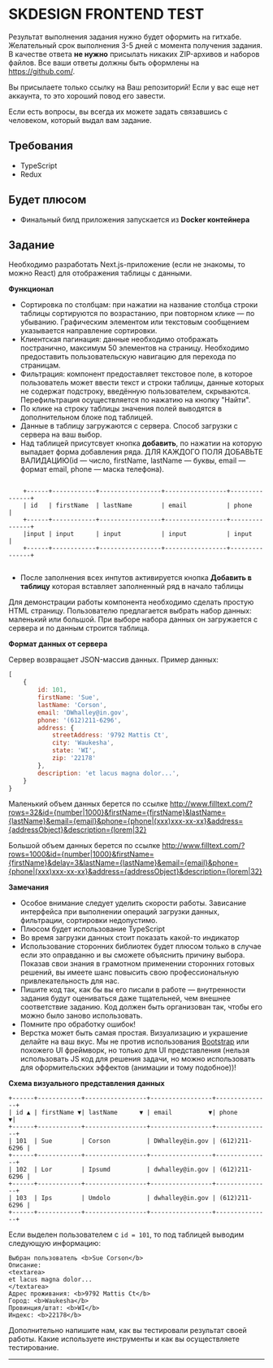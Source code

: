# SKDESIGN FRONTEND TEST

Результат выполнения задания нужно будет оформить на гитхабе. Желательный срок выполнения 3-5 дней с момента получения задания.
В качестве ответа __не нужно__ присылать никаких ZIP-архивов и наборов файлов. Все ваши ответы должны быть оформлены на https://github.com/.

Вы присылаете только ссылку на Ваш репозиторий!
Если у вас еще нет аккаунта, то это хороший повод его завести.

Если есть вопросы, вы всегда их можете задать связавшись с человеком, который выдал вам задание.

## Требования

- TypeScript
- Redux

## Будет плюсом

- Финальный билд приложения запускается из __Docker контейнера__

## Задание

Необходимо разработать Next.js-приложение (если не знакомы, то можно React) для отображения таблицы с данными.

__Функционал__

- Сортировка по столбцам: при нажатии на название столбца строки таблицы сортируются по возрастанию, при повторном клике &mdash; по убыванию. Графическим элементом или текстовым сообщением указывается направление сортировки.
- Клиентская пагинация: данные необходимо отображать постранично, максимум 50 элементов на страницу. Необходимо предоставить пользовательскую навигацию для перехода по страницам.
- Фильтрация: компонент предоставляет текстовое поле, в которое пользователь может ввести текст и строки таблицы, данные которых не содержат подстроку, введённую пользователем, скрываются. Перефильтрация осуществляется по нажатию на кнопку "Найти".
- По клике на строку таблицы значения полей выводятся в дополнительном блоке под таблицей.
- Данные в таблицу загружаются с сервера. Способ загрузки с сервера на ваш выбор.
- Над таблицей присутсвует кнопка __добавить__, по нажатии на которую выпадает форма добавления ряда. ДЛЯ КАЖДОГО ПОЛЯ ДОБАВЬТЕ ВАЛИДАЦИЮ(id — число, firstName, lastName — буквы, email — формат email, phone — маска телефона).
```

	+------+------------+-----------------+-----------------+---------------+
	| id   | firstName  | lastName        | email           | phone         |
	+------+------------+-----------------+-----------------+---------------+
	|input | input      | input           | input           | input         |
	+------+------------+-----------------+-----------------+---------------+
	
```

- После заполнения всех инпутов активируется кнопка __Добавить в таблицу__ которая вставляет заполненный ряд в начало таблицы
  

Для демонстрации работы компонента необходимо сделать простую HTML страницу.
Пользователю предлагается выбрать набор данных: маленький или большой.
При выборе набора данных он загружается с сервера и по данным строится таблица.

__Формат данных от сервера__

Сервер возвращает JSON-массив данных.
Пример данных: 
```js
[
	{
		id: 101,
		firstName: 'Sue',
		lastName: 'Corson',
		email: 'DWhalley@in.gov',
		phone: '(612)211-6296',
		address: {
			streetAddress: '9792 Mattis Ct',
			city: 'Waukesha',
			state: 'WI',
			zip: '22178'
		},
		description: 'et lacus magna dolor...',
	}
}
```

Маленький объем данных берется по ссылке
http://www.filltext.com/?rows=32&id={number|1000}&firstName={firstName}&lastName={lastName}&email={email}&phone={phone|(xxx)xxx-xx-xx}&address={addressObject}&description={lorem|32}

Большой объем данных берется по ссылке
http://www.filltext.com/?rows=1000&id={number|1000}&firstName={firstName}&delay=3&lastName={lastName}&email={email}&phone={phone|(xxx)xxx-xx-xx}&address={addressObject}&description={lorem|32}

__Замечания__

- Особое внимание следует уделить скорости работы. Зависание интерфейса при выполнении операций загрузки данных, фильтрации, сортировки недопустимо.
- Плюсом будет использование TypeScript
- Во время загрузки данных стоит показать какой-то индикатор
- Использование сторонних библиотек будет плюсом только в случае если это оправданно и вы сможете объяснить причину выбора. Показав свои знания в грамотном применении сторонних готовых решений, вы имеете шанс повысить свою профессиональную привлекательность для нас.
- Пишите код так, как бы вы его писали в работе &mdash; внутренности задания будут оцениваться даже тщательней, чем внешнее соответствие заданию. Код должен быть организован так, чтобы его можно было заново использовать.
- Помните про обработку ошибок!
- Верстка может быть самая простая. Визуализацию и украшение делайте на ваш вкус. Мы не против использования [Bootstrap](http://getbootstrap.com/) или похожего UI фреймворк, но только для UI представления (нельзя использовать JS код для решения задачи, но можно использовать для оформительских эффектов (анимации и тому подобное))!

__Схема визуального представления данных__

```
+------+------------+-----------------+-----------------+---------------+
| id ▲ | firstName ▼| lastName      ▼ | email          ▼| phone        ▼|
+------+------------+-----------------+-----------------+---------------+
| 101  | Sue        | Corson          | DWhalley@in.gov | (612)211-6296 |
+------+------------+-----------------+-----------------+---------------+
| 102  | Lor        | Ipsumd          | dwhalley@in.gov | (612)211-6296 |
+------+------------+-----------------+-----------------+---------------+
| 103  | Ips        | Umdolo          | dwhalley@in.gov | (612)211-6296 |
+------+------------+-----------------+-----------------+---------------+
```

Если выделен пользователем с `id = 101`, то под таблицей выводим следующую информацию:

	Выбран пользователь <b>Sue Corson</b>
	Описание:
	<textarea>
	et lacus magna dolor...
	</textarea>
	Адрес проживания: <b>9792 Mattis Ct</b>
	Город: <b>Waukesha</b>
	Провинция/штат: <b>WI</b>
	Индекс: <b>22178</b>

Дополнительно напишите нам, как вы тестировали результат своей работы. Какие используете инструменты и как вы осуществляете тестирование.

----